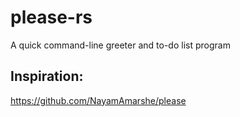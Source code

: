 # please-rs
A quick command-line greeter and to-do list program


## Inspiration:
https://github.com/NayamAmarshe/please
